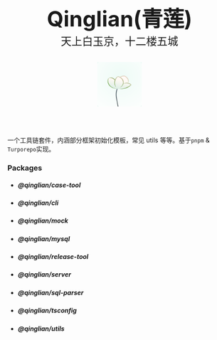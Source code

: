 <div align='center'><font size="10"><strong>Qinglian(青莲)</strong></font></div>

<div align='center'><font size="5">天上白玉京，十二楼五城</font></div>

<br />

<p align="center" >
  <img src="./public/logo.png" width="100" height="100" />
</p>

<br />
<br />

一个工具链套件，内涵部分框架初始化模板，常见 utils 等等。基于`pnpm` & `Turporepo`实现。

### Packages

- ##### @qinglian/case-tool
- ##### @qinglian/cli
- ##### @qinglian/mock
- ##### @qinglian/mysql
- ##### @qinglian/release-tool
- ##### @qinglian/server
- ##### @qinglian/sql-parser
- ##### @qinglian/tsconfig
- ##### @qinglian/utils
